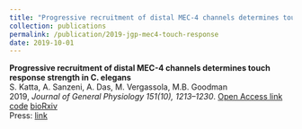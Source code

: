 ```yaml
---
title: "Progressive recruitment of distal MEC-4 channels determines touch response strength in C. elegans"
collection: publications
permalink: /publication/2019-jgp-mec4-touch-response
date: 2019-10-01
---
```


**Progressive recruitment of distal MEC-4 channels determines touch response strength in C. elegans**  
S. Katta, A. Sanzeni, A. Das, M. Vergassola, M.B. Goodman  
2019, *Journal of General Physiology 151(10), 1213–1230*. [Open Access link](https://doi.org/10.1085/jgp.201912345)  
[code]() [bioRxiv]()  
Press: [link]()  
